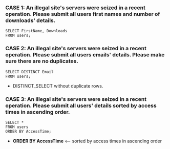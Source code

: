 ### CASE 1: An illegal site's servers were seized in a recent operation. Please submit all users first names and number of downloads' details.
```
SELECT FirstName, Downloads
FROM users;
```

### CASE 2: An illegal site's servers were seized in a recent operation. Please submit all users emails' details. Please make sure there are no duplicates.
```
SELECT DISTINCT Email
FROM users;
```
- DISTINCT_SELECT without duplicate rows.

### CASE 3: An illegal site's servers were seized in a recent operation. Please submit all users' details sorted by access times in ascending order.
```
SELECT *
FROM users
ORDER BY AccessTime;
```
- **ORDER BY AccessTime** <-- sorted by access times in ascending order
  
